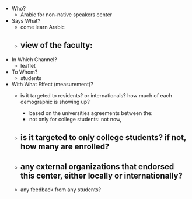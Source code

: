 - Who? 
	- Arabic for non-native speakers center
- Says What?
	- come learn Arabic
	- view of the faculty:
		- 
- In Which Channel?
	- leaflet
- To Whom?
	- students
- With What Effect (measurement)?
	- is it targeted to residents? or internationals?  how much of each demographic is showing up? 
		- based on the universities agreements between the: 
		- not only for college students: not now, 
	- is it targeted to only college students? if not, how many are enrolled?
		- 
	- any external organizations that endorsed this center, either locally or internationally?
		- 
	
	- any feedback from any students?